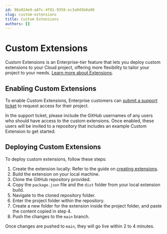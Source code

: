 ```yaml
---
id: 98a924e9-a8fc-4f81-9358-ec3a945b0a98
slug: custom-extensions
title: Custom Extensions
authors: []
---
```

# Custom Extensions

Custom Extensions is an Enterprise-tier feature that lets you deploy custom extensions to your Cloud project, offering more flexibility to tailor your project to your needs. [Learn more about Extensions](/extensions/overview).

## Enabling Custom Extensions

To enable Custom Extensions, Enterprise customers can [submit a support ticket](https://directus.io/support) to request access for their project. 

In the support ticket, please include the GitHub usernames of any users who should have access to the custom extensions. Once enabled, these users will be invited to a repository that includes an example Custom Extension to get started.

## Deploying Custom Extensions

To deploy custom extensions, follow these steps:

1. Create the extension locally: Refer to the guide on [creating extensions](/extensions/quickstart).
2. Build the extension on your local machine.
3. Clone the GitHub repository provided.
4. Copy the `package.json` file and the `dist` folder from your local extension build.
5. Navigate to the cloned repository folder.
6. Enter the project folder within the repository.
7. Create a new folder for the extension inside the project folder, and paste the content copied in step 4.
8. Push the changes to the `main` branch.

Once changes are pushed to `main`, they will go live within 2 to 4 minutes.
